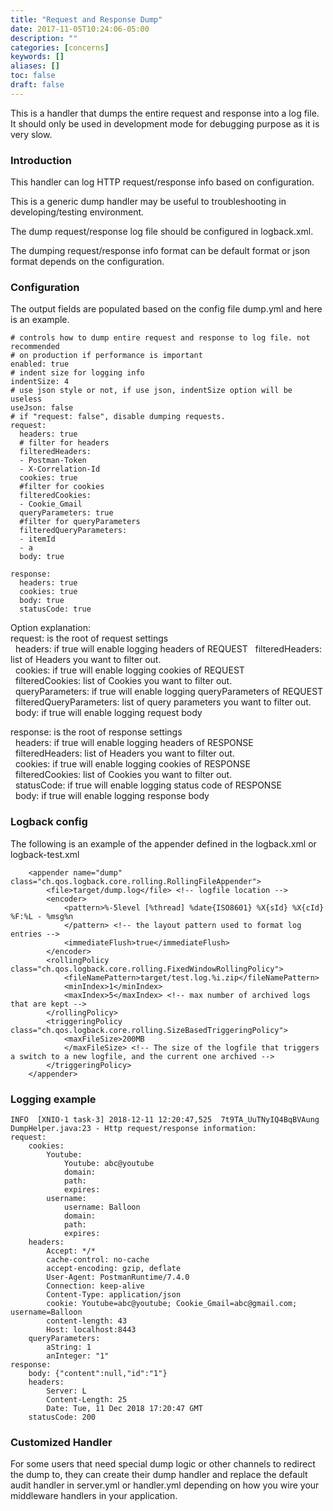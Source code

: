 ```yaml
---
title: "Request and Response Dump"
date: 2017-11-05T10:24:06-05:00
description: ""
categories: [concerns]
keywords: []
aliases: []
toc: false
draft: false
---
```


This is a handler that dumps the entire request and response into a log file. It
should only be used in development mode for debugging purpose as it is very slow.


### Introduction 

This handler can log HTTP request/response info based on configuration.

This is a generic dump handler may be useful to troubleshooting in developing/testing environment.

The dump request/response log file should be configured in logback.xml.

The dumping request/response info format can be default format or json format depends on the configuration. 

### Configuration
 
The output fields are populated based on the config file dump.yml and here is an example. 

```
# controls how to dump entire request and response to log file. not recommended
# on production if performance is important
enabled: true
# indent size for logging info
indentSize: 4
# use json style or not, if use json, indentSize option will be useless
useJson: false
# if "request: false", disable dumping requests.
request:
  headers: true
  # filter for headers
  filteredHeaders:
  - Postman-Token
  - X-Correlation-Id
  cookies: true
  #filter for cookies
  filteredCookies:
  - Cookie_Gmail
  queryParameters: true
  #filter for queryParameters
  filteredQueryParameters:
  - itemId
  - a
  body: true

response:
  headers: true
  cookies: true
  body: true
  statusCode: true
```
Option explanation:  
request: is the root of request settings  
&nbsp;&nbsp;headers: if true will enable logging headers of REQUEST
&nbsp;&nbsp;filteredHeaders: list of Headers you want to filter out.  
&nbsp;&nbsp;cookies: if true will enable logging cookies of REQUEST  
&nbsp;&nbsp;filteredCookies: list of Cookies you want to filter out.  
&nbsp;&nbsp;queryParameters: if true will enable logging queryParameters of REQUEST  
&nbsp;&nbsp;filteredQueryParameters: list of query parameters you want to filter out.
&nbsp;&nbsp;body: if true will enable logging request body

response: is the root of response settings  
&nbsp;&nbsp;headers: if true will enable logging headers of RESPONSE
&nbsp;&nbsp;filteredHeaders: list of Headers you want to filter out.  
&nbsp;&nbsp;cookies: if true will enable logging cookies of RESPONSE  
&nbsp;&nbsp;filteredCookies: list of Cookies you want to filter out.  
&nbsp;&nbsp;statusCode: if true will enable logging status code of RESPONSE  
&nbsp;&nbsp;body: if true will enable logging response body

### Logback config

The following is an example of the appender defined in the logback.xml or logback-test.xml

```
    <appender name="dump" class="ch.qos.logback.core.rolling.RollingFileAppender">
        <file>target/dump.log</file> <!-- logfile location -->
        <encoder>
            <pattern>%-5level [%thread] %date{ISO8601} %X{sId} %X{cId} %F:%L - %msg%n
            </pattern> <!-- the layout pattern used to format log entries -->
            <immediateFlush>true</immediateFlush>
        </encoder>
        <rollingPolicy class="ch.qos.logback.core.rolling.FixedWindowRollingPolicy">
            <fileNamePattern>target/test.log.%i.zip</fileNamePattern>
            <minIndex>1</minIndex>
            <maxIndex>5</maxIndex> <!-- max number of archived logs that are kept -->
        </rollingPolicy>
        <triggeringPolicy class="ch.qos.logback.core.rolling.SizeBasedTriggeringPolicy">
            <maxFileSize>200MB
            </maxFileSize> <!-- The size of the logfile that triggers a switch to a new logfile, and the current one archived -->
        </triggeringPolicy>
    </appender>

```
### Logging example

```
INFO  [XNIO-1 task-3] 2018-12-11 12:20:47,525  7t9TA_UuTNyIQ4BqBVAung DumpHelper.java:23 - Http request/response information:
request:
    cookies:
        Youtube:
            Youtube: abc@youtube
            domain:
            path:
            expires: 
        username:
            username: Balloon
            domain:
            path:
            expires: 
    headers:
        Accept: */*
        cache-control: no-cache
        accept-encoding: gzip, deflate
        User-Agent: PostmanRuntime/7.4.0
        Connection: keep-alive
        Content-Type: application/json
        cookie: Youtube=abc@youtube; Cookie_Gmail=abc@gmail.com; username=Balloon
        content-length: 43
        Host: localhost:8443
    queryParameters:
        aString: 1
        anInteger: "1"
response:
    body: {"content":null,"id":"1"}
    headers:
        Server: L
        Content-Length: 25
        Date: Tue, 11 Dec 2018 17:20:47 GMT
    statusCode: 200
```


### Customized Handler

For some users that need special dump logic or other channels to redirect the dump to, they can create their dump handler and replace the default audit handler in server.yml or handler.yml depending on how you wire your middleware handlers in your application. 
